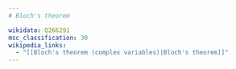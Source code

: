```yaml
---
# Bloch's theorem

wikidata: Q266291
msc_classification: 30
wikipedia_links:
  - "[[Bloch's theorem (complex variables)|Bloch's theorem]]"
---
```


